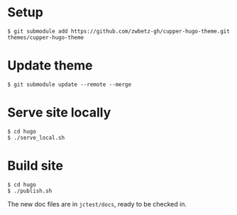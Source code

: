 
# Setup

    $ git submodule add https://github.com/zwbetz-gh/cupper-hugo-theme.git themes/cupper-hugo-theme

# Update theme

    $ git submodule update --remote --merge

# Serve site locally

    $ cd hugo
    $ ./serve_local.sh

# Build site

    $ cd hugo
    $ ./publish.sh

The new doc files are in `jctest/docs`, ready to be checked in.